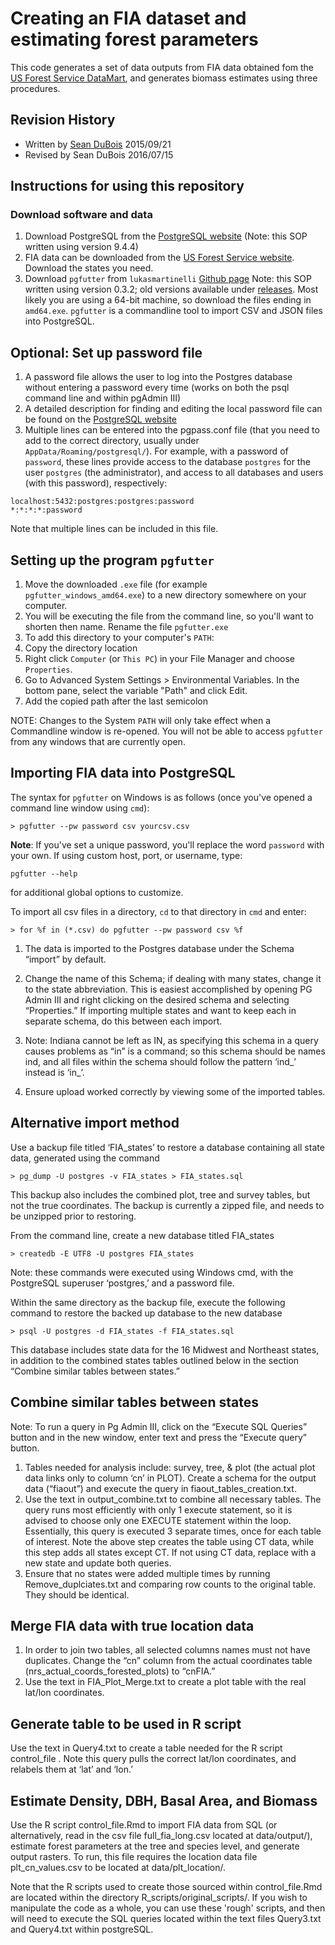# Creating an FIA dataset and estimating forest parameters

This code generates a set of data outputs from FIA data obtained fom the [US Forest Service DataMart](http://apps.fs.fed.us/fiadb-downloads/datamart.html), and generates biomass estimates using three procedures.

## Revision History

* Written by [Sean DuBois](http://github.com/sgdubs) 2015/09/21
* Revised by Sean DuBois 2016/07/15

## Instructions for using this repository

### Download software and data
1.	Download PostgreSQL from the [PostgreSQL website](http://www.postgresql.org/download/) (Note: this SOP written using version 9.4.4)
2.	FIA data can be downloaded from the [US Forest Service website](http://apps.fs.fed.us/fiadb-downloads/datamart.html).  Download the states you need.
3.	Download `pgfutter` from `lukasmartinelli` [Github page](https://github.com/lukasmartinelli/pgfutter) Note: this SOP written using version 0.3.2; old versions available under [releases](github.com/lukasmartinelli/pgfutter/releases). Most likely you are using a 64-bit machine, so download the files ending in `amd64.exe`.  `pgfutter` is a commandline tool to import CSV and JSON files into PostgreSQL.

## Optional: Set up password file 
1.	A password file allows the user to log into the Postgres database without entering a password every time (works on both the psql command line and within pgAdmin III)
2.	A detailed description for finding and editing the local password file can be found on the [PostgreSQL website](http://www.postgresql.org/docs/9.0/static/libpq-pgpass.html)
3.	Multiple lines can be entered into the pgpass.conf file (that you need to add to the correct directory, usually under `AppData/Roaming/postgresql/`). For example, with a password of `password`, these lines provide access to the database `postgres` for the user `postgres` (the administrator), and access to all databases and users (with this password), respectively:

``` 
localhost:5432:postgres:postgres:password
*:*:*:*:password
```
Note that multiple lines can be included in this file.

## Setting up the program `pgfutter`

1.	Move the downloaded `.exe` file (for example `pgfutter_windows_amd64.exe`) to a new directory somewhere on your computer.
2. You will be executing the file from the command line, so you'll want to shorten then name. Rename the file `pgfutter.exe`
3. To add this directory to your computer's `PATH`: 
  1. Copy the directory location
  2. Right click `Computer` (or `This PC`) in your File Manager and choose `Properties`. 
  3. Go to Advanced System Settings > Environmental Variables. In the bottom pane, select the variable "Path" and click Edit. 
  4. Add the copied path after the last semicolon
  
NOTE:  Changes to the System `PATH` will only take effect when a Commandline window is re-opened.  You will not be able to access `pgfutter` from any windows that are currently open.

## Importing FIA data into PostgreSQL

The syntax for `pgfutter` on Windows is as follows (once you've opened a command line window using `cmd`):

```
> pgfutter --pw password csv yourcsv.csv
```

**Note**: If you've set a unique password, you'll replace the word `password` with your own. If using custom host, port, or username, type:

```
pgfutter --help 
```

for additional global options to customize.

To import all csv files in a directory, `cd` to that directory in `cmd` and enter:

```
> for %f in (*.csv) do pgfutter --pw password csv %f
```

1.	The data is imported to the Postgres database under the Schema “import” by default. 

2.	Change the name of this Schema; if dealing with many states, change it to the state abbreviation. This is easiest accomplished by opening PG Admin III and right clicking on the desired schema and selecting “Properties.” If importing multiple states and want to keep each in separate schema, do this between each import. 

3.	Note: Indiana cannot be left as IN, as specifying this schema in a query causes problems as “in” is a command; so this schema should be names ind, and all files within the schema should follow the pattern ‘ind_’ instead is ‘in_’. 
4.	Ensure upload worked correctly by viewing some of the imported tables.

## Alternative import method 

Use a backup file titled ‘FIA_states’ to restore a database containing all state data, generated using the command

```
> pg_dump -U postgres -v FIA_states > FIA_states.sql
```

This backup also includes the combined plot, tree and survey tables, but not the true coordinates. The backup is currently a zipped file, and needs to be unzipped prior to restoring.

From the command line, create a new database titled FIA_states 

```
> createdb -E UTF8 -U postgres FIA_states
```

Note: these commands were executed using Windows cmd, with the PostgreSQL superuser ‘postgres,’ and a password file.

Within the same directory as the backup file, execute the following command to restore the backed up database to the new database

```
> psql -U postgres -d FIA_states -f FIA_states.sql
```

This database includes state data for the 16 Midwest and Northeast states, in addition to the combined states tables outlined below in the section “Combine similar tables between states.”

## Combine similar tables between states
Note: To run a query in Pg Admin III, click on the “Execute SQL Queries” button and in the new window, enter text and press the “Execute query” button.

1.	Tables needed for analysis include: survey, tree, & plot (the actual plot data links only to column ‘cn’ in PLOT). Create a schema for the output data (“fiaout”) and execute the query in fiaout_tables_creation.txt.
2.	Use the text in output_combine.txt to combine all necessary tables. The query runs most efficiently with only 1 execute statement, so it is advised to choose only one EXECUTE statement within the loop. Essentially, this query is executed 3 separate times, once for each table of interest. Note the above step creates the table using CT data, while this step adds all states except CT. If not using CT data, replace with a new state and update both queries.
3.	Ensure that no states were added multiple times by running Remove_duplciates.txt and comparing row counts to the original table. They should be identical.

## Merge FIA data with true location data
1.	In order to join two tables, all selected columns names must not have duplicates. Change the “cn” column from the actual coordinates table (nrs_actual_coords_forested_plots) to “cnFIA.”
2.	Use the text in FIA_Plot_Merge.txt to create a plot table with the real lat/lon coordinates. 

## Generate table to be used in R script
Use the text in Query4.txt to create a table needed for the R script control_file . Note this query pulls the correct lat/lon coordinates, and relabels them at ‘lat’ and ‘lon.’

## Estimate Density, DBH, Basal Area, and Biomass 
Use the R script control_file.Rmd to import FIA data from SQL (or alternatively, read in the csv file full_fia_long.csv located at data/output/), estimate forest parameters at the tree and species level, and generate output rasters. To run, this file requires the location data file plt_cn_values.csv to be located at data/plt_location/.

Note that the R scripts used to create those sourced within control_file.Rmd are located within the directory R_scripts/original_scripts/. If you wish to manipulate the code as a whole, you can use these 'rough' scripts, and then will need to execute the SQL queries located within the text files Query3.txt and Query4.txt within postgreSQL.
